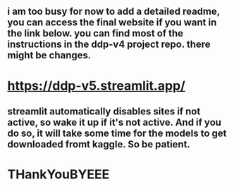 ## i am too busy for now to add a detailed readme, you can access the final website if you want in the link below. you can find most of the instructions in the ddp-v4 project repo. there might be changes. 
# https://ddp-v5.streamlit.app/
## streamlit automatically disables sites if not active, so wake it up if it's not active. And if you do so, it will take some time for the models to get downloaded fromt kaggle. So be patient.

# THankYouBYEEE
